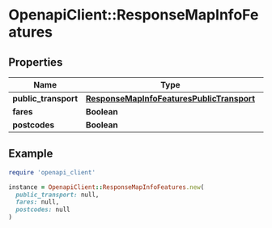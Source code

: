 # OpenapiClient::ResponseMapInfoFeatures

## Properties

| Name | Type | Description | Notes |
| ---- | ---- | ----------- | ----- |
| **public_transport** | [**ResponseMapInfoFeaturesPublicTransport**](ResponseMapInfoFeaturesPublicTransport.md) |  | [optional] |
| **fares** | **Boolean** |  |  |
| **postcodes** | **Boolean** |  |  |

## Example

```ruby
require 'openapi_client'

instance = OpenapiClient::ResponseMapInfoFeatures.new(
  public_transport: null,
  fares: null,
  postcodes: null
)
```

